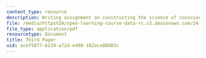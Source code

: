 ```yaml
---
content_type: resource
description: Writing assignment on constructing the science of consciousness.
file: /media/https%3A/open-learning-course-data-rc.s3.amazonaws.com/24-08j-philosophical-issues-in-brain-science-spring-2009/acef5977b139a72de409182ace88d83c_MIT24_08JS09_assn05.pdf
file_type: application/pdf
resourcetype: Document
title: Third Paper
uid: acef5977-b139-a72d-e409-182ace88d83c
---
```

